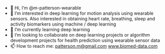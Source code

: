 - 👋 Hi, I’m @m-patterson-wearable
- 👀 I’m interested in deep learning for motion analysis using wearable sensors. Also interested in obtaining heart rate, breathing, sleep and activity biomarkers using machine / deep learning
- 🌱 I’m currently learning deep learning
- 💞️ I’m looking to collaborate on deep learning projects or algorithm development projects for health prediction using wearable sensor data
- 📫 How to reach me: patterson.m@gmail.com    www.biomed-data.com

<!---
m-patterson-wearable/m-patterson-wearable is a ✨ special ✨ repository because its `README.md` (this file) appears on your GitHub profile.
You can click the Preview link to take a look at your changes.
--->
